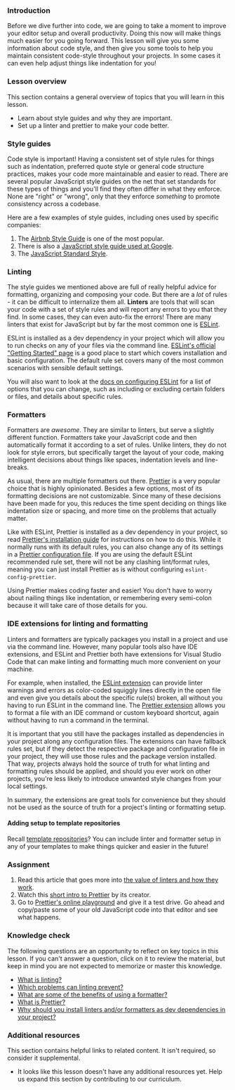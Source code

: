 ### Introduction

Before we dive further into code, we are going to take a moment to improve your editor setup and overall productivity. Doing this now will make things much easier for you going forward. This lesson will give you some information about code style, and then give you some tools to help you maintain consistent code-style throughout your projects. In some cases it can even help adjust things like indentation for you!

### Lesson overview

This section contains a general overview of topics that you will learn in this lesson.

- Learn about style guides and why they are important.
- Set up a linter and prettier to make your code better.

### Style guides

Code style is important! Having a consistent set of style rules for things such as indentation, preferred quote style or general code structure practices, makes your code more maintainable and easier to read. There are several popular JavaScript style guides on the net that set standards for these types of things and you'll find they often differ in what they enforce. None are "right" or "wrong", only that they enforce *something* to promote consistency across a codebase.

Here are a few examples of style guides, including ones used by specific companies:

1. The [Airbnb Style Guide](https://github.com/airbnb/javascript) is one of the most popular.
1. There is also a [JavaScript style guide used at Google](https://google.github.io/styleguide/jsguide.html).
1. The [JavaScript Standard Style](https://standardjs.com/rules.html).

### Linting

The style guides we mentioned above are full of really helpful advice for formatting, organizing and composing your code. But there are a *lot* of rules - it can be difficult to internalize them all. **Linters** are tools that will scan your code with a set of style rules and will report any errors to you that they find. In some cases, they can even auto-fix the errors! There are many linters that exist for JavaScript but by far the most common one is [ESLint](https://eslint.org/).

ESLint is installed as a dev dependency in your project which will allow you to run checks on any of your files via the command line. [ESLint's official "Getting Started" page](https://eslint.org/docs/user-guide/getting-started) is a good place to start which covers installation and basic configuration. The default rule set covers many of the most common scenarios with sensible default settings.

You will also want to look at the [docs on configuring ESLint](https://eslint.org/docs/latest/use/configure/) for a list of options that you can change, such as including or excluding certain folders or files, and details about specific rules.

### Formatters

Formatters are *awesome*. They are similar to linters, but serve a slightly different function. Formatters take your JavaScript code and then automatically format it according to a set of rules. Unlike linters, they do not look for style errors, but specifically target the layout of your code, making intelligent decisions about things like spaces, indentation levels and line-breaks.

As usual, there are multiple formatters out there. [Prettier](https://prettier.io/) is a very popular choice that is highly opinionated. Besides a few options, most of its formatting decisions are not customizable. Since many of these decisions have been made for you, this reduces the time spent deciding on things like indentation size or spacing, and more time on the problems that actually matter.

Like with ESLint, Prettier is installed as a dev dependency in your project, so read [Prettier's installation guide](https://prettier.io/docs/en/install.html) for instructions on how to do this. While it normally runs with its default rules, you can also change any of its settings in a [Prettier configuration file](https://prettier.io/docs/configuration). If you are using the default ESLint recommended rule set, there will not be any clashing lint/format rules, meaning you can just install Prettier as is without configuring `eslint-config-prettier`.

Using Prettier makes coding faster and easier! You don't have to worry about nailing things like indentation, or remembering every semi-colon because it will take care of those details for you.

### IDE extensions for linting and formatting

Linters and formatters are typically packages you install in a project and use via the command line. However, many popular tools also have IDE extensions, and ESLint and Prettier both have extensions for Visual Studio Code that can make linting and formatting much more convenient on your machine.

For example, when installed, the [ESLint extension](https://marketplace.visualstudio.com/items?itemName=dbaeumer.vscode-eslint) can provide linter warnings and errors as color-coded squiggly lines directly in the open file and even give you details about the specific rule(s) broken, all without you having to run ESLint in the command line. The [Prettier extension](https://marketplace.visualstudio.com/items?itemName=esbenp.prettier-vscode) allows you to format a file with an IDE command or custom keyboard shortcut, again without having to run a command in the terminal.

It is important that you still have the packages installed as dependencies in your project along any configuration files. The extensions can have fallback rules set, but if they detect the respective package and configuration file in your project, they will use those rules and the package version installed. That way, projects always hold the source of truth for what linting and formatting rules should be applied, and should you ever work on other projects, you're less likely to introduce unwanted style changes from your local settings.

In summary, the extensions are great tools for convenience but they should not be used as the source of truth for a project's linting or formatting setup.

<div class="lesson-note lesson-note--tip" markdown="1">

#### Adding setup to template repositories

Recall [template repositories](https://www.theodinproject.com/lessons/node-path-javascript-revisiting-webpack#template-repositories)? You can include linter and formatter setup in any of your templates to make things quicker and easier in the future!

</div>

### Assignment

<div class="lesson-content__panel" markdown="1">

1. Read this article that goes more into [the value of linters and how they work](https://hackernoon.com/how-linting-and-eslint-improve-code-quality-fa83d2469efe).
1. Watch this [short intro to Prettier](https://www.youtube.com/watch?v=hkfBvpEfWdA) by its creator.
1. Go to [Prettier's online playground](https://prettier.io/playground) and give it a test drive. Go ahead and copy/paste some of your old JavaScript code into that editor and see what happens.

</div>

### Knowledge check

The following questions are an opportunity to reflect on key topics in this lesson. If you can't answer a question, click on it to review the material, but keep in mind you are not expected to memorize or master this knowledge.

- [What is linting?](#linting)
- [Which problems can linting prevent?](https://hackernoon.com/how-linting-and-eslint-improve-code-quality-fa83d2469efe)
- [What are some of the benefits of using a formatter?](#formatters)
- [What is Prettier?](https://www.youtube.com/watch?v=hkfBvpEfWdA)
- [Why should you install linters and/or formatters as dev dependencies in your project?](#ide-extensions-for-linting-and-formatting)

### Additional resources

This section contains helpful links to related content. It isn't required, so consider it supplemental.

- It looks like this lesson doesn't have any additional resources yet. Help us expand this section by contributing to our curriculum.
